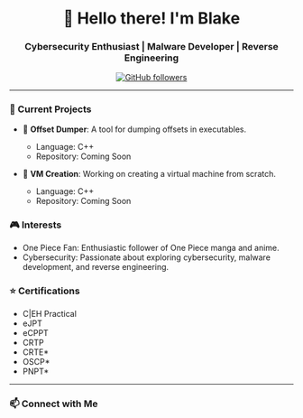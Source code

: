 <h1 align="center">👋 Hello there! I'm Blake</h1>

<h3 align="center">Cybersecurity Enthusiast | Malware Developer | Reverse Engineering</h3>

<p align="center">
  <a href="https://github.com/CeruleanScripts">
    <img src="https://img.shields.io/github/followers/CeruleanScripts?style=flat&logo=github&color=success" alt="GitHub followers" />
  </a>
</p>

---

### 🌱 Current Projects

- 📜 **Offset Dumper**: A tool for dumping offsets in executables.
  - Language: C++
  - Repository: Coming Soon

- 🔧 **VM Creation**: Working on creating a virtual machine from scratch.
  - Language: C++
  - Repository: Coming Soon

### 🎮 Interests

- One Piece Fan: Enthusiastic follower of One Piece manga and anime.
- Cybersecurity: Passionate about exploring cybersecurity, malware development, and reverse engineering.

### ⭐ Certifications

- C|EH Practical
- eJPT
- eCPPT
- CRTP
- CRTE*
- OSCP*
- PNPT*

---


<!-- This section will be automatically updated by GitHub Actions -->

### 📫 Connect with Me

<!-- Add any additional contact or social media links here -->
